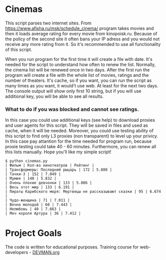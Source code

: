 # Cinemas

This script parses two internet sites. 
From https://www.afisha.ru/msk/schedule_cinema/ program takes movies and then it loads average rating for every movie from kinopoisk.ru.
Because of the policy of the second site it often bans your IP adress and you would not receive any more rating from it. So it's recommended to use all functionality of this script.

When you run program for the first time it will create a file with date. It's needed for the script to understand how often to renew the list. Normally, the cinema list will be renewed once in two days. After the first run the program will create a file with the whole list of movies, ratings and the number of theaters. It's cache, so if you want, you can run the script as many times as you want, it would't use web. At least for the next two days. The console output will show only first 10 string, but if you will use additional key, you will be able to see all results.

### What to do if you was blocked and cannot see ratings.
In this case you could use additional keys (see help) to download proxies and user agents for this script. They will be saved in files and used as cache, when it will be needed. Moreover, you could use testing ability of this script to find only L3 proxies (non transparent) to level up your privicy. In this case pay attantion for the time needed for program run, because proxie testing could take 40 - 60 minutes. Furthermore, you can renew all this lists manually. Hope you'll like my simple script!


```#!bash
$ python cinemas.py
| Фильм | Кол-во кинотеатров | Рейтинг |
| Трансформеры: Последний рыцарь | 172 | 5.808 |
| Тачки-3 | 152 | 7.049 |
| Мумия | 140 | 5.832 |
| Очень плохие девчонки | 133 | 5.806 |
| Весь этот мир | 133 | 6.191 |
| Пираты Карибского моря: Мертвецы не рассказывают сказки | 95 | 6.674 |
| Чудо-женщина | 71 | 7.011 |
| Вечно молодой | 60 | 7.443 |
| Нелюбовь | 40 | 7.663 |
| Меч короля Артура | 36 | 7.412 |

```

# Project Goals

The code is written for educational purposes. Training course for web-developers - [DEVMAN.org](https://devman.org)
